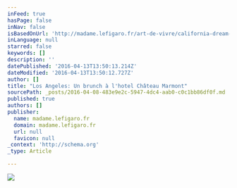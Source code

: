 ```yaml
---
inFeed: true
hasPage: false
inNav: false
isBasedOnUrl: 'http://madame.lefigaro.fr/art-de-vivre/california-dream-120513-381920'
inLanguage: null
starred: false
keywords: []
description: ''
datePublished: '2016-04-13T13:50:13.214Z'
dateModified: '2016-04-13T13:50:12.727Z'
author: []
title: "Los Angeles: Un brunch à l'hotel Château Marmont"
sourcePath: _posts/2016-04-08-483e9e2c-5947-4dc4-aab0-c0c1bb86df0f.md
published: true
authors: []
publisher:
  name: madame.lefigaro.fr
  domain: madame.lefigaro.fr
  url: null
  favicon: null
_context: 'http://schema.org'
_type: Article

---
```

![](https://s3-us-west-2.amazonaws.com/the-grid-img/p/545bde6c604c4f7982a29899b719b7d9930563a0.jpg)